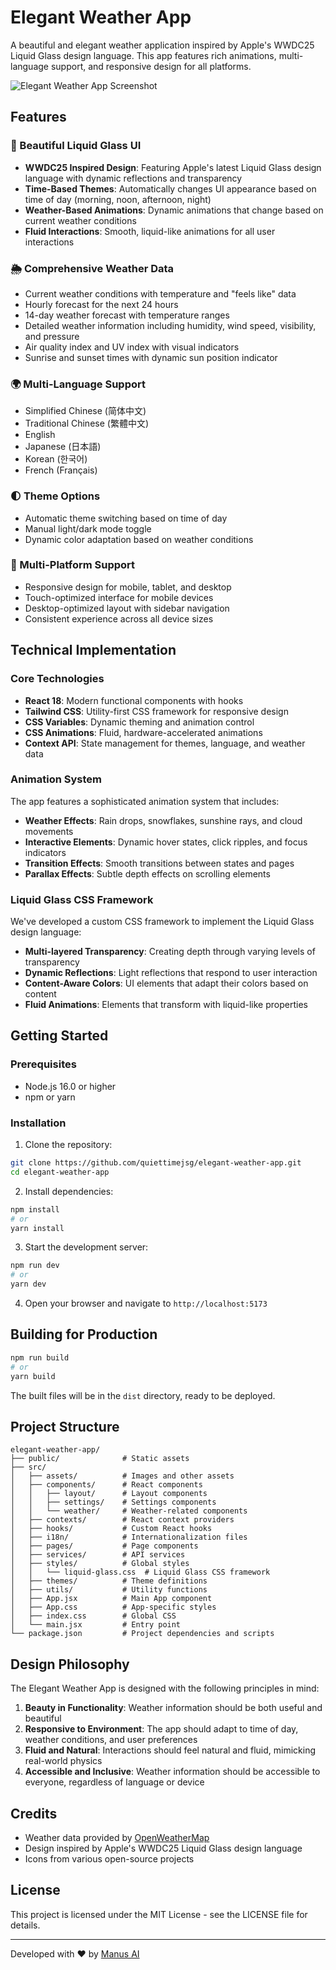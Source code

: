 # Elegant Weather App

A beautiful and elegant weather application inspired by Apple's WWDC25 Liquid Glass design language. This app features rich animations, multi-language support, and responsive design for all platforms.

![Elegant Weather App Screenshot](screenshots/app_preview.png)

## Features

### 🎨 Beautiful Liquid Glass UI
- **WWDC25 Inspired Design**: Featuring Apple's latest Liquid Glass design language with dynamic reflections and transparency
- **Time-Based Themes**: Automatically changes UI appearance based on time of day (morning, noon, afternoon, night)
- **Weather-Based Animations**: Dynamic animations that change based on current weather conditions
- **Fluid Interactions**: Smooth, liquid-like animations for all user interactions

### 🌦️ Comprehensive Weather Data
- Current weather conditions with temperature and "feels like" data
- Hourly forecast for the next 24 hours
- 14-day weather forecast with temperature ranges
- Detailed weather information including humidity, wind speed, visibility, and pressure
- Air quality index and UV index with visual indicators
- Sunrise and sunset times with dynamic sun position indicator

### 🌍 Multi-Language Support
- Simplified Chinese (简体中文)
- Traditional Chinese (繁體中文)
- English
- Japanese (日本語)
- Korean (한국어)
- French (Français)

### 🌓 Theme Options
- Automatic theme switching based on time of day
- Manual light/dark mode toggle
- Dynamic color adaptation based on weather conditions

### 📱 Multi-Platform Support
- Responsive design for mobile, tablet, and desktop
- Touch-optimized interface for mobile devices
- Desktop-optimized layout with sidebar navigation
- Consistent experience across all device sizes

## Technical Implementation

### Core Technologies
- **React 18**: Modern functional components with hooks
- **Tailwind CSS**: Utility-first CSS framework for responsive design
- **CSS Variables**: Dynamic theming and animation control
- **CSS Animations**: Fluid, hardware-accelerated animations
- **Context API**: State management for themes, language, and weather data

### Animation System
The app features a sophisticated animation system that includes:

- **Weather Effects**: Rain drops, snowflakes, sunshine rays, and cloud movements
- **Interactive Elements**: Dynamic hover states, click ripples, and focus indicators
- **Transition Effects**: Smooth transitions between states and pages
- **Parallax Effects**: Subtle depth effects on scrolling elements

### Liquid Glass CSS Framework
We've developed a custom CSS framework to implement the Liquid Glass design language:

- **Multi-layered Transparency**: Creating depth through varying levels of transparency
- **Dynamic Reflections**: Light reflections that respond to user interaction
- **Content-Aware Colors**: UI elements that adapt their colors based on content
- **Fluid Animations**: Elements that transform with liquid-like properties

## Getting Started

### Prerequisites
- Node.js 16.0 or higher
- npm or yarn

### Installation

1. Clone the repository:
```bash
git clone https://github.com/quiettimejsg/elegant-weather-app.git
cd elegant-weather-app
```

2. Install dependencies:
```bash
npm install
# or
yarn install
```

3. Start the development server:
```bash
npm run dev
# or
yarn dev
```

4. Open your browser and navigate to `http://localhost:5173`

## Building for Production

```bash
npm run build
# or
yarn build
```

The built files will be in the `dist` directory, ready to be deployed.

## Project Structure

```
elegant-weather-app/
├── public/              # Static assets
├── src/
│   ├── assets/          # Images and other assets
│   ├── components/      # React components
│   │   ├── layout/      # Layout components
│   │   ├── settings/    # Settings components
│   │   └── weather/     # Weather-related components
│   ├── contexts/        # React context providers
│   ├── hooks/           # Custom React hooks
│   ├── i18n/            # Internationalization files
│   ├── pages/           # Page components
│   ├── services/        # API services
│   ├── styles/          # Global styles
│   │   └── liquid-glass.css  # Liquid Glass CSS framework
│   ├── themes/          # Theme definitions
│   ├── utils/           # Utility functions
│   ├── App.jsx          # Main App component
│   ├── App.css          # App-specific styles
│   ├── index.css        # Global CSS
│   └── main.jsx         # Entry point
└── package.json         # Project dependencies and scripts
```

## Design Philosophy

The Elegant Weather App is designed with the following principles in mind:

1. **Beauty in Functionality**: Weather information should be both useful and beautiful
2. **Responsive to Environment**: The app should adapt to time of day, weather conditions, and user preferences
3. **Fluid and Natural**: Interactions should feel natural and fluid, mimicking real-world physics
4. **Accessible and Inclusive**: Weather information should be accessible to everyone, regardless of language or device

## Credits

- Weather data provided by [OpenWeatherMap](https://openweathermap.org/)
- Design inspired by Apple's WWDC25 Liquid Glass design language
- Icons from various open-source projects

## License

This project is licensed under the MIT License - see the LICENSE file for details.

---

Developed with ❤️ by [Manus AI](https://manus.ai)
